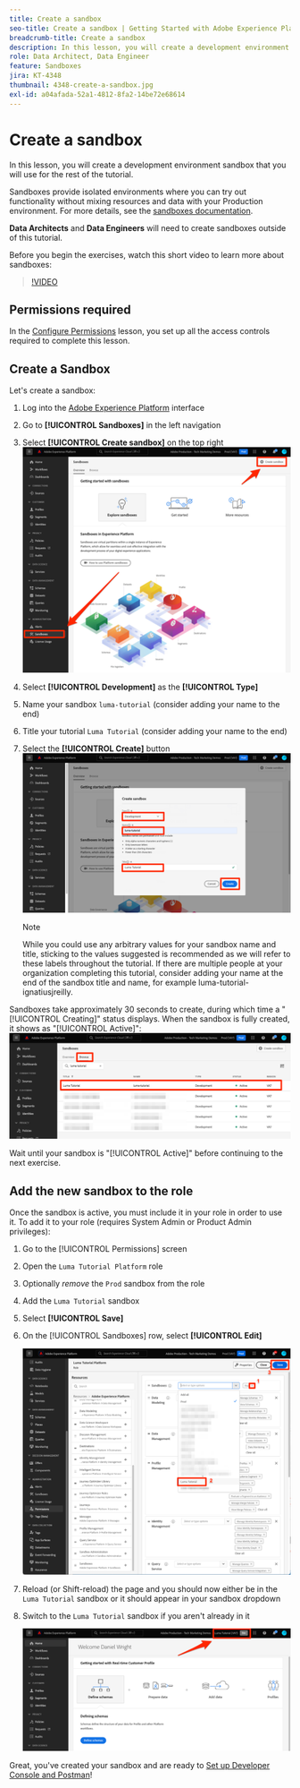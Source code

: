 ```yaml
---
title: Create a sandbox
seo-title: Create a sandbox | Getting Started with Adobe Experience Platform for Data Architects and Data Engineers
breadcrumb-title: Create a sandbox
description: In this lesson, you will create a development environment sandbox that you can use for the rest of the tutorial.
role: Data Architect, Data Engineer
feature: Sandboxes
jira: KT-4348
thumbnail: 4348-create-a-sandbox.jpg
exl-id: a04afada-52a1-4812-8fa2-14be72e68614
---
```

# Create a sandbox

<!--25min-->

In this lesson, you will create a development environment sandbox that you will use for the rest of the tutorial.

Sandboxes provide isolated environments where you can try out functionality without mixing resources and data with your Production environment. For more details, see the [sandboxes documentation](https://experienceleague.adobe.com/docs/experience-platform/sandbox/home.html).

**Data Architects** and **Data Engineers** will need to create sandboxes outside of this tutorial.

Before you begin the exercises, watch this short video to learn more about sandboxes:
>[!VIDEO](https://video.tv.adobe.com/v/29838/?learn=on&enablevpops)

## Permissions required

In the [Configure Permissions](configure-permissions.md) lesson, you set up all the access controls required to complete this lesson.

<!--
* Permission items **[!UICONTROL Sandbox Administration]** > **[!UICONTROL View Sandboxes]** and **[!UICONTROL Manage Sandboxes]**
* Permission item **[!UICONTROL Sandboxes]** > **[!UICONTROL Prod]**
* User-role access to the `Luma Tutorial Platform` product profile
* Admin-level access to the `Luma Tutorial Platform` product profile
-->

## Create a Sandbox

Let's create a sandbox:

1. Log into the [Adobe Experience Platform](https://experience.adobe.com/platform) interface
1. Go to **[!UICONTROL Sandboxes]** in the left navigation
1. Select **[!UICONTROL Create sandbox]** on the top right
   ![Select Create sandbox](assets/sandbox-createSandbox.png)

1. Select **[!UICONTROL Development]** as the **[!UICONTROL Type]**
1. Name your sandbox `luma-tutorial` (consider adding your name to the end)
1. Title your tutorial `Luma Tutorial` (consider adding your name to the end)
1. Select the **[!UICONTROL Create]** button
   ![Create your sandbox](assets/sandbox-nameSandbox.png)
   >[!NOTE]
   >
   >While you could use any arbitrary values for your sandbox name and title, sticking to the values suggested is recommended as we will refer to these labels throughout the tutorial. If there are multiple people at your organization completing this tutorial, consider adding your name at the end of the sandbox title and name, for example luma-tutorial-ignatiusjreilly.

Sandboxes take approximately 30 seconds to create, during which time a "[!UICONTROL Creating]" status displays. When the sandbox is fully created, it shows as "[!UICONTROL Active]":
   ![Active status](assets/sandbox-active.png)

Wait until your sandbox is "[!UICONTROL Active]" before continuing to the next exercise.

## Add the new sandbox to the role

Once the sandbox is active, you must include it in your role in order to use it. To add it to your role (requires System Admin or Product Admin privileges):

1. Go to the [!UICONTROL Permissions] screen
1. Open the `Luma Tutorial Platform` role
1. Optionally _remove_ the `Prod` sandbox from the role
1. Add the `Luma Tutorial` sandbox
1. Select **[!UICONTROL Save]**
1. On the [!UICONTROL Sandboxes] row, select **[!UICONTROL Edit]**

    ![Add the Luma Tutorial](assets/sandbox-addLumaTutorial.png)

1. Reload (or Shift-reload) the page and you should now either be in the `Luma Tutorial` sandbox or it should appear in your sandbox dropdown
1. Switch to the `Luma Tutorial` sandbox if you aren't already in it

   ![Confirm Sandbox](assets/sandbox-confirmDropdown.png)

Great, you've created your sandbox and are ready to [Set up Developer Console and Postman](set-up-developer-console-and-postman.md)!
